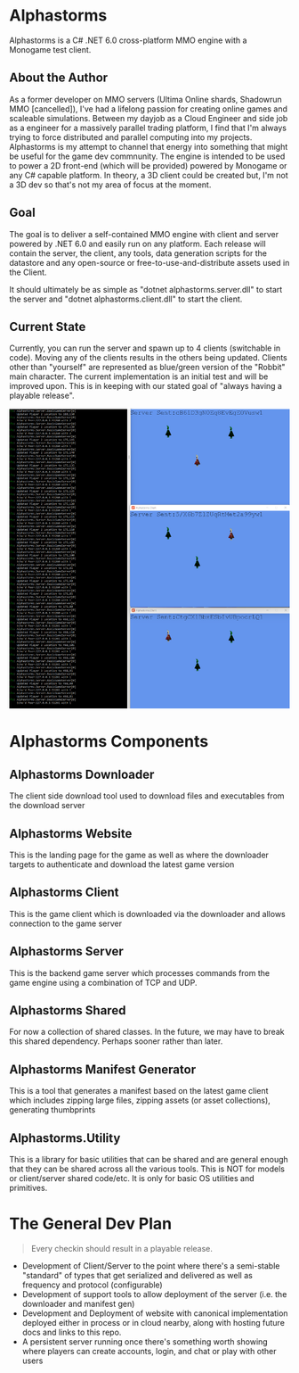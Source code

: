 # Alphastorms
Alphastorms is a C# .NET 6.0 cross-platform MMO engine with a Monogame test client. 

## About the Author
As a former developer on MMO servers (Ultima Online shards, Shadowrun MMO [cancelled]), I've had a lifelong passion for creating online games and scaleable simulations. Between my dayjob as a Cloud Engineer and side job as a engineer for a massively parallel trading platform, I find that I'm always trying to force distributed and parallel computing into my projects. Alphastorms is my attempt to channel that energy into something that might be useful for the game dev commnunity. The engine is intended to be used to power a 2D front-end (which will be provided) powered by Monogame or any C# capable platform. In theory, a 3D client could be created but, I'm not a 3D dev so that's not my area of focus at the moment.

## Goal
The goal is to deliver a self-contained MMO engine with client and server powered by .NET 6.0 and easily run on any platform. Each release will contain the server, the client, any tools, data generation scripts for the datastore and any open-source or free-to-use-and-distribute assets used in the Client. 

It should ultimately be as simple as "dotnet alphastorms.server.dll" to start the server and "dotnet alphastorms.client.dll" to start the client. 

## Current State
Currently, you can run the server and spawn up to 4 clients (switchable in code). Moving any of the clients results in the others being updated. Clients other than "yourself" are represented as blue/green version of the "Robbit" main character. The current implementation is an initial test and will be improved upon. This is in keeping with our stated goal of "always having a playable release". 

![Current state of the Engine](current_state.png "content")

# Alphastorms Components
## Alphastorms Downloader
The client side download tool used to download files and executables from the download server

## Alphastorms Website
This is the landing page for the game as well as where the downloader targets to authenticate and download the latest game version

## Alphastorms Client
This is the game client which is downloaded via the downloader and allows connection to the game server

## Alphastorms Server
This is the backend game server which processes commands from the game engine using a combination of TCP and UDP. 

## Alphastorms Shared
For now a collection of shared classes. In the future, we may have to break this shared dependency. Perhaps sooner rather than later. 

## Alphastorms Manifest Generator
This is a tool that generates a manifest based on the latest game client which includes zipping large files, zipping assets (or asset collections), generating thumbprints

## Alphastorms.Utility
This is a library for basic utilities that can be shared and are general enough that they can be shared across all the various tools.
This is NOT for models or client/server shared code/etc. It is only for basic OS utilities and primitives. 


# The General Dev Plan
> Every checkin should result in a playable release.
* Development of Client/Server to the point where there's a semi-stable "standard" of types that get serialized and delivered as well as frequency and protocol (configurable)
* Development of support tools to allow deployment of the server (i.e. the downloader and manifest gen)
* Development and Deployment of website with canonical implementation deployed either in process or in cloud nearby, along with hosting future docs and links to this repo. 
* A persistent server running once there's something worth showing where players can create accounts, login, and chat or play with other users


